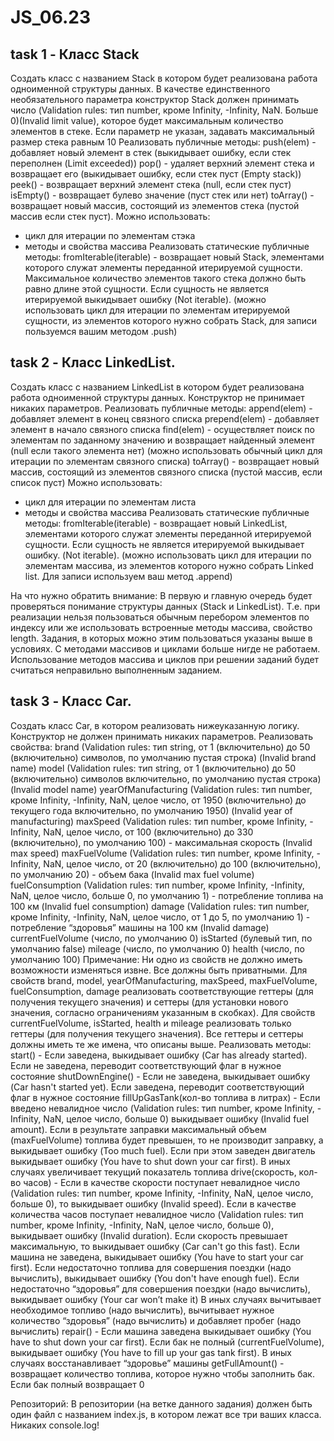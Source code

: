 # JS_06.23

## task 1 - Класс Stack

Создать класс с названием Stack в котором будет реализована работа одноименной структуры данных. В качестве единственного необязательного параметра конструктор Stack должен принимать число (Validation rules: тип number, кроме Infinity, -Infinity, NaN. Больше 0)(Invalid limit value), которое будет максимальным количество элементов в стеке. Если параметр не указан, задавать максимальный размер стека равным 10
Реализовать публичные методы:
push(elem) - добавляет новый элемент в стек (выкидывает ошибку, если стек переполнен (Limit exceeded))
pop() - удаляет верхний элемент стека и возвращает его (выкидывает ошибку, если стек пуст (Empty stack))
peek() - возвращает верхний элемент стека (null, если стек пуст)
isEmpty() - возвращает булево значение (пуст стек или нет)
toArray() - возвращает новый массив, состоящий из элементов стека (пустой массив если стек пуст). Можно использовать:

- цикл для итерации по элементам стэка
- методы и свойства массива
  Реализовать статические публичные методы:
  fromIterable(iterable) - возвращает новый Stack, элементами которого служат элементы переданной итерируемой сущности. Максимальное количество элементов такого стека должно быть равно длине этой сущности. Если сущность не является итерируемой выкидывает ошибку (Not iterable). (можно использовать цикл для итерации по элементам итерируемой сущности, из элементов которого нужно собрать Stack, для записи пользуемся вашим методом .push)

## task 2 - Класс LinkedList.

Создать класс с названием LinkedList в котором будет реализована работа одноименной структуры данных. Конструктор не принимает никаких параметров.
Реализовать публичные методы:
append(elem) - добавляет элемент в конец связного списка
prepend(elem) - добавляет элемент в начало связного списка
find(elem) - осуществляет поиск по элементам по заданному значению и возвращает найденный элемент (null если такого элемента нет) (можно использовать обычный цикл для итерации по элементам связного списка)
toArray() - возвращает новый массив, состоящий из элементов связного списка (пустой массив, если список пуст) Можно использовать:

- цикл для итерации по элементам листа
- методы и свойства массива
  Реализовать статические публичные методы:
  fromIterable(iterable) - возвращает новый LinkedList, элементами которого служат элементы переданной итерируемой сущности. Если сущность не является итерируемой выкидывает ошибку. (Not iterable). (можно использовать цикл для итерации по элементам массива, из элементов которого нужно собрать Linked list. Для записи используем ваш метод .append)

На что нужно обратить внимание: В первую и главную очередь будет проверяться понимание структуры данных (Stack и LinkedList). Т.е. при реализации нельзя пользоваться обычным перебором элементов по индексу или же использовать встроенные методы массива, свойство length. Задания, в которых можно этим пользоваться указаны выше в условиях. С методами массивов и циклами больше нигде не работаем. Использование методов массива и циклов при решении заданий будет считаться неправильно выполненным заданием.

## task 3 - Класс Car.

Создать класс Car, в котором реализовать нижеуказанную логику. Конструктор не должен принимать никаких параметров.
Реализовать свойства:
brand (Validation rules: тип string, от 1 (включительно) до 50 (включительно) символов, по умолчанию пустая строка) (Invalid brand name)
model (Validation rules: тип string, от 1 (включительно) до 50 (включительно) символов включительно, по умолчанию пустая строка) (Invalid model name)
yearOfManufacturing (Validation rules: тип number, кроме Infinity, -Infinity, NaN, целое число, от 1950 (включительно) до текущего года включительно, по умолчанию 1950) (Invalid year of manufacturing)
maxSpeed (Validation rules: тип number, кроме Infinity, -Infinity, NaN, целое число, от 100 (включительно) до 330 (включительно), по умолчанию 100) - максимальная скорость (Invalid max speed)
maxFuelVolume (Validation rules: тип number, кроме Infinity, -Infinity, NaN, целое число, от 20 (включительно) до 100 (включительно), по умолчанию 20) - объем бака (Invalid max fuel volume)
fuelConsumption (Validation rules: тип number, кроме Infinity, -Infinity, NaN, целое число, больше 0, по умолчанию 1) - потребление топлива на 100 км (Invalid fuel consumption)
damage (Validation rules: тип number, кроме Infinity, -Infinity, NaN, целое число, от 1 до 5, по умолчанию 1) - потребление “здоровья” машины на 100 км (Invalid damage)
currentFuelVolume (число, по умолчанию 0)
isStarted (булевый тип, по умолчанию false)
mileage (число, по умолчанию 0)
health (число, по умолчанию 100)
Примечание: Ни одно из свойств не должно иметь возможности изменяться извне. Все должны быть приватными. Для свойств brand, model, yearOfManufacturing, maxSpeed, maxFuelVolume, fuelConsumption, damage реализовать соответствующие геттеры (для получения текущего значения) и сеттеры (для установки нового значения, согласно ограничениям указанным в скобках). Для свойств currentFuelVolume, isStarted, health и mileage реализовать только геттеры (для получения текущего значения). Все геттеры и сеттеры должны иметь те же имена, что описаны выше.
Реализовать методы:
start() - Если заведена, выкидывает ошибку (Car has already started). Если не заведена, переводит соответствующий флаг в нужное состояние
shutDownEngine() - Если не заведена, выкидывает ошибку (Car hasn't started yet). Если заведена, переводит соответствующий флаг в нужное состояние
fillUpGasTank(кол-во топлива в литрах) - Если введено невалидное число (Validation rules: тип number, кроме Infinity, -Infinity, NaN, целое число, больше 0) выкидывает ошибку (Invalid fuel amount). Если в результате заправки максимальный объем (maxFuelVolume) топлива будет превышен, то не производит заправку, а выкидывает ошибку (Too much fuel). Если при этом заведен двигатель выкидывает ошибку (You have to shut down your car first). В иных случаях увеличивает текущий показатель топлива
drive(скорость, кол-во часов) - Если в качестве скорости поступает невалидное число (Validation rules: тип number, кроме Infinity, -Infinity, NaN, целое число, больше 0), то выкидывает ошибку (Invalid speed). Если в качестве количества часов поступает невалидное число (Validation rules: тип number, кроме Infinity, -Infinity, NaN, целое число, больше 0), выкидывает ошибку (Invalid duration). Если скорость превышает максимальную, то выкидывает ошибку (Car can't go this fast). Если машина не заведена, выкидывает ошибку (You have to start your car first). Если недостаточно топлива для совершения поездки (надо вычислить), выкидывает ошибку (You don't have enough fuel). Если недостаточно “здоровья” для совершения поездки (надо вычислить), выкидывает ошибку (Your car won’t make it) В иных случаях вычитывает необходимое топливо (надо вычислить), вычитывает нужное количество “здоровья” (надо вычислить) и добавляет пробег (надо вычислить)
repair() - Если машина заведена выкидывает ошибку (You have to shut down your car first). Если бак не полный (currentFuelVolume), выкидывает ошибку (You have to fill up your gas tank first). В иных случаях восстанавливает “здоровье” машины
getFullAmount() - возвращает количество топлива, которое нужно чтобы заполнить бак. Если бак полный возвращает 0

Репозиторий: В репозитории (на ветке данного задания) должен быть один файл с названием index.js, в котором лежат все три ваших класса. Никаких console.log!
